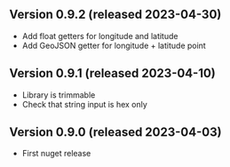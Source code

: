## Version 0.9.2 (released 2023-04-30)
- Add float getters for longitude and latitude
- Add GeoJSON getter for longitude + latitude point

## Version 0.9.1 (released 2023-04-10)
- Library is trimmable
- Check that string input is hex only

## Version 0.9.0 (released 2023-04-03)
- First nuget release
